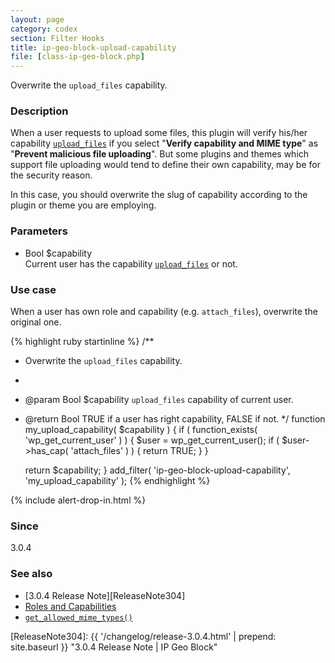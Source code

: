 ```yaml
---
layout: page
category: codex
section: Filter Hooks
title: ip-geo-block-upload-capability
file: [class-ip-geo-block.php]
---
```


Overwrite the `upload_files` capability.

<!--more-->

### Description ###

When a user requests to upload some files, this plugin will verify his/her 
capability [`upload_files`][UPLOAD-FILES] if you select "**Verify capability 
and MIME type**" as "**Prevent malicious file uploading**". But some plugins 
and themes which support file uploading would tend to define their own 
capability, may be for the security reason.

In this case, you should overwrite the slug of capability according to the 
plugin or theme you are employing.

### Parameters ###

- Bool $capability  
  Current user has the capability [`upload_files`][UPLOAD-FILES] or not.

### Use case ###

When a user has own role and capability (e.g. `attach_files`), overwrite the 
original one.

{% highlight ruby startinline %}
/**
 * Overwrite the `upload_files` capability.
 *
 * @param  Bool $capability `upload_files` capability of current user.
 * @return Bool TRUE if a user has right capability, FALSE if not.
 */
function my_upload_capability( $capability ) {
    if ( function_exists( 'wp_get_current_user' ) ) {
        $user = wp_get_current_user();
        if ( $user->has_cap( 'attach_files' ) ) {
            return TRUE;
        }
    }

    return $capability;
}
add_filter( 'ip-geo-block-upload-capability', 'my_upload_capability' );
{% endhighlight %}

{% include alert-drop-in.html %}

### Since ###

3.0.4

### See also ###

- [3.0.4 Release Note][ReleaseNote304]
- [Roles and Capabilities][RoleCapability]
- [`get_allowed_mime_types()`][AllowedMIME]

[IP-Geo-Block]:   https://wordpress.org/plugins/ip-geo-block/ "WordPress › IP Geo Block « WordPress Plugins"
[UPLOAD-FILES]:   https://codex.wordpress.org/Roles_and_Capabilities#upload_files "Roles and Capabilities &laquo; WordPress Codex"
[RoleCapability]: https://codex.wordpress.org/Roles_and_Capabilities "Roles and Capabilities &laquo; WordPress Codex"
[AllowedMIME]:    https://developer.wordpress.org/reference/functions/get_allowed_mime_types/ "get_allowed_mime_types() | Function | WordPress Developer Resources"
[ReleaseNote304]: {{ '/changelog/release-3.0.4.html' | prepend: site.baseurl }} "3.0.4 Release Note | IP Geo Block"
